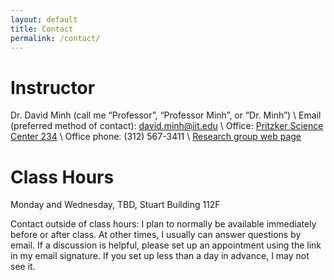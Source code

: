```yaml
---
layout: default
title: Contact
permalink: /contact/
---
```


# Instructor

Dr. David Minh (call me “Professor”, “Professor Minh”, or “Dr. Minh”) \\
Email (preferred method of contact): <david.minh@iit.edu> \\
Office: [Pritzker Science Center 234](http://mypages.iit.edu/~dminh/Computational_Chemical_Biology/Visit.html) \\
Office phone: (312) 567-3411 \\
[Research group web page](mypages.iit.edu/~dminh/)

# Class Hours

Monday and Wednesday, TBD, Stuart Building 112F

Contact outside of class hours: I plan to normally be available immediately before or after class. At other times, I usually can answer questions by email. If a discussion is helpful, please set up an appointment using the link in my email signature. If you set up less than a day in advance, I may not see it.
